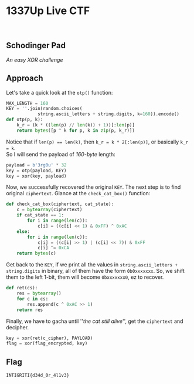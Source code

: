 # 1337Up Live CTF
<br>

## Schodinger Pad
_An easy XOR challenge_
<br>

## Approach
Let's take a quick look at the `otp()` function:
```python
MAX_LENGTH = 160
KEY = ''.join(random.choices(
            string.ascii_letters + string.digits, k=160)).encode()
def otp(p, k):
    k_r = (k * ((len(p) // len(k)) + 1))[:len(p)]
    return bytes([p ^ k for p, k in zip(p, k_r)])
```

Notice that if `len(p) == len(k)`, then `k_r = k * 2[:len(p)]`, or basically `k_r = k`.    
So I will send the payload of _160-byte_ length:
```python
payload = b'3rg0u' * 32
key = otp(payload, KEY)
key = xor(key, payload)
```
Now, we successfully recovered the original `KEY`. The next step is to find original `ciphertext`. Glance at the `check_cat_box()` function:
```python
def check_cat_box(ciphertext, cat_state):
    c = bytearray(ciphertext)
    if cat_state == 1:
        for i in range(len(c)):
            c[i] = ((c[i] << 1) & 0xFF) ^ 0xAC
    else:
        for i in range(len(c)):
            c[i] = ((c[i] >> 1) | (c[i] << 7)) & 0xFF
            c[i] ^= 0xCA
    return bytes(c)
```
Get back to the `KEY`, if we print all the values in `string.ascii_letters + string.digits` in binary, all of them have the form `0b0xxxxxxx`. So, we shift them to the left 1-bit, them will become `0bxxxxxxx0`, ez to recover.
```python
def ret(cs):
    res = bytearray()
    for c in cs:
        res.append(c ^ 0xAC >> 1)
    return res
```
Finally, we have to gacha until ''_the cat still alive_'', get the `ciphertext` and decipher.

```python
key = xor(ret(c_cipher), PAYLOAD)
flag = xor(flag_encrypted, key)
```

## Flag
```
INTIGRITI{d34d_0r_4l1v3}
```